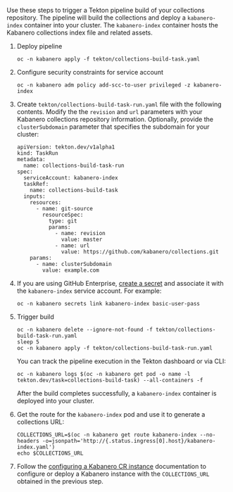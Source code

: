 
Use these steps to trigger a Tekton pipeline build of your collections repository. The pipeline will build the collections and deploy a `kabanero-index` container into your cluster. The `kabanero-index` container hosts the Kabanero collections index file and related assets.

1. Deploy pipeline
    ```
    oc -n kabanero apply -f tekton/collections-build-task.yaml 
    ```

1. Configure security constraints for service account
    ```
    oc -n kabanero adm policy add-scc-to-user privileged -z kabanero-index
    ```

1. Create `tekton/collections-build-task-run.yaml` file with the following contents. Modify the the `revision` and `url` parameters with your Kabanero collections repository information. Optionally, provide the `clusterSubdomain` parameter that specifies the subdomain for your cluster:
    ```
    apiVersion: tekton.dev/v1alpha1
    kind: TaskRun
    metadata:
      name: collections-build-task-run
    spec:
      serviceAccount: kabanero-index
      taskRef:
        name: collections-build-task
      inputs:
        resources:
          - name: git-source
            resourceSpec:
              type: git
              params:
                - name: revision
                  value: master
                - name: url
                  value: https://github.com/kabanero/collections.git
        params:
          - name: clusterSubdomain
            value: example.com
    ```

1. If you are using GitHub Enterprise, [create a secret](https://github.com/tektoncd/pipeline/blob/master/docs/auth.md#basic-authentication-git) and associate it with the `kabanero-index` service account. For example:
    ```
    oc -n kabanero secrets link kabanero-index basic-user-pass
    ```

1. Trigger build
    ```
    oc -n kabanero delete --ignore-not-found -f tekton/collections-build-task-run.yaml
    sleep 5
    oc -n kabanero apply -f tekton/collections-build-task-run.yaml
    ```

    You can track the pipeline execution in the Tekton dashboard or via CLI:
    ```
    oc -n kabanero logs $(oc -n kabanero get pod -o name -l tekton.dev/task=collections-build-task) --all-containers -f 
    ```

   After the build completes successfully, a `kabanero-index` container is deployed into your cluster.

1. Get the route for the `kabanero-index` pod and use it to generate a collections URL:

    ```
    COLLECTIONS_URL=$(oc -n kabanero get route kabanero-index --no-headers -o=jsonpath='http://{.status.ingress[0].host}/kabanero-index.yaml')
    echo $COLLECTIONS_URL
    ```

1. Follow the [configuring a Kabanero CR instance](https://kabanero.io/docs/ref/general/kabanero-cr-config.html) documentation to configure or deploy a Kabanero instance with the `COLLECTIONS_URL` obtained in the previous step. 
